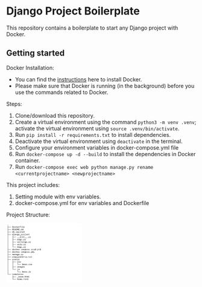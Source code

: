 # Django Project Boilerplate 
This repository contains a boilerplate to start any Django project with Docker. 

## Getting started 

Docker Installation: 
- You can find the [instructions](https://docs.docker.com/compose/install/) here to install Docker. 
- Please make sure that Docker is running (in the background) before you use the commands related to Docker. 

Steps: 
1. Clone/download this repository. 
2. Create a virtual environment using the command `python3 -m venv .venv`; activate the virtual environment using `source .venv/bin/activate`.
3. Run `pip install -r requirements.txt` to install dependencies. 
4. Deactivate the virtual environment using `deactivate` in the terminal. 
5. Configure your environment variables in docker-compose.yml file 
6. Run `docker-compose up -d --build` to install the dependencies in Docker container. 
7. Run `docker-compose exec web python manage.py rename <currentprojectname> <newprojectname>`

This project includes: 
1. Setting module with env variables. 
2. docker-compose.yml for env variables and Dockerfile 

Project Structure: 
<p align="left">
    <p align="left">
        <img src="https://github.com/vijayko/Django-Boiler-Plate/blob/main/project-structure.png" alt="Prject Structure" width="200">
    </p>
</p>    